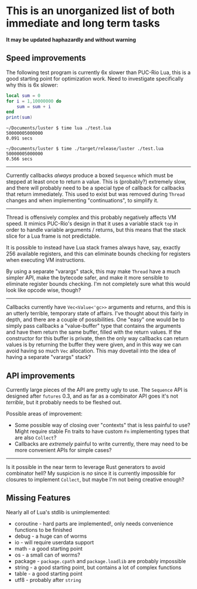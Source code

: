 # This is an unorganized list of both immediate and long term tasks #

**It may be updated haphazardly and without warning**

## Speed improvements ##

The following test program is currently 6x slower than PUC-Rio Lua, this is a
good starting point for optimization work.  Need to investigate specifically why
this is 6x slower:

```lua
local sum = 0
for i = 1,10000000 do
    sum = sum + i
end
print(sum)
```

```
~/Documents/luster $ time lua ./test.lua
50000005000000
0.091 secs

~/Documents/luster $ time ./target/release/luster ./test.lua
50000005000000
0.566 secs
```

---

Currently callbacks *always* produce a boxed `Sequence` which must be stepped at
least once to return a value.  This is (probably?) extremely slow, and there
will probably need to be a special type of callback for callbacks that return
immediately.  This used to exist but was removed during `Thread` changes and
when implementing "continuations", to simplify it.

---

Thread is offensively complex and this probably negatively affects VM speed.  It
mimics PUC-Rio's design in that it uses a variable stack `top` in order to
handle variable arguments / returns, but this means that the stack slice for a
Lua frame is not predictable.

It is possible to instead have Lua stack frames always have, say, exactly 256
available registers, and this can eliminate bounds checking for registers when
executing VM instructions.

By using a separate "varargs" stack, this may make `Thread` have a much simpler
API, make the bytecode safer, and make it more sensible to eliminate register
bounds checking.  I'm not completely sure what this would look like opcode wise,
though?

---

Callbacks currently have `Vec<Value<'gc>>` arguments and returns, and this is an
utterly terrible, temporary state of affairs.  I've thought about this fairly in
depth, and there are a couple of possibilities.  One "easy" one would be to
simply pass callbacks a "value-buffer" type that contains the arguments and have
them return the same buffer, filled with the return values.  If the constructor
for this buffer is private, then the only way callbacks can return values is by
returning the buffer they were given, and in this way we can avoid having so
much `Vec` allocation.  This may dovetail into the idea of having a separate
"varargs" stack?

## API improvements ##

Currently large pieces of the API are pretty ugly to use.  The `Sequence` API is
designed after `futures` 0.3, and as far as a combinator API goes it's not
*terrible*, but it probably needs to be fleshed out.

Possible areas of improvement:
* Some possible way of closing over "contexts" that is less painful to use?
  Might require stable Fn traits to have custom `Fn` implementing types that are
  also `Collect`?
* Callbacks are *extremely* painful to write currently, there may need to be
  more convenient APIs for simple cases?

---

Is it possible in the near term to leverage Rust generators to avoid combinator
hell?  My suspicion is *no* since it is currently impossible for closures to
implement `Collect`, but maybe I'm not being creative enough?

## Missing Features ##

Nearly all of Lua's stdlib is unimplemented:

* coroutine - hard parts are implemented!, only needs convenience functions to be finished
* debug - a huge can of worms
* io - will require userdata support
* math - a good starting point
* os - a small can of worms?
* package - `package.cpath` and `package.loadlib` are probably impossible
* string - a good starting point, but contains a lot of complex functions
* table - a good starting point
* utf8 - probably after `string`